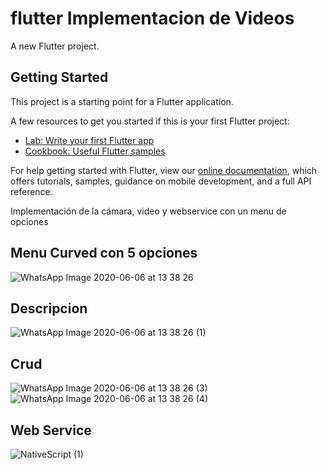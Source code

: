 # flutter Implementacion de Videos

A new Flutter project.

## Getting Started

This project is a starting point for a Flutter application.

A few resources to get you started if this is your first Flutter project:

- [Lab: Write your first Flutter app](https://flutter.dev/docs/get-started/codelab)
- [Cookbook: Useful Flutter samples](https://flutter.dev/docs/cookbook)

For help getting started with Flutter, view our
[online documentation](https://flutter.dev/docs), which offers tutorials,
samples, guidance on mobile development, and a full API reference.

Implementación de la cámara, video y webservice con un menu de opciones

## Menu Curved con 5 opciones

![WhatsApp Image 2020-06-06 at 13 38 26](https://user-images.githubusercontent.com/55968997/83952056-ada31f00-a7fb-11ea-8b7d-48435ed7cfee.jpeg)

## Descripcion
![WhatsApp Image 2020-06-06 at 13 38 26 (1)](https://user-images.githubusercontent.com/55968997/83952097-f5c24180-a7fb-11ea-8888-9fd36d5b2eda.jpeg)


## Crud
![WhatsApp Image 2020-06-06 at 13 38 26 (3)](https://user-images.githubusercontent.com/55968997/83952112-17232d80-a7fc-11ea-940c-a3b76fe33f51.jpeg)
![WhatsApp Image 2020-06-06 at 13 38 26 (4)](https://user-images.githubusercontent.com/55968997/83952131-3fab2780-a7fc-11ea-9dc9-d1a92defac35.jpeg)





## Web Service
![NativeScript (1)](https://user-images.githubusercontent.com/55968997/82125770-d476b400-976d-11ea-94bf-5184a00c0193.jpeg)
